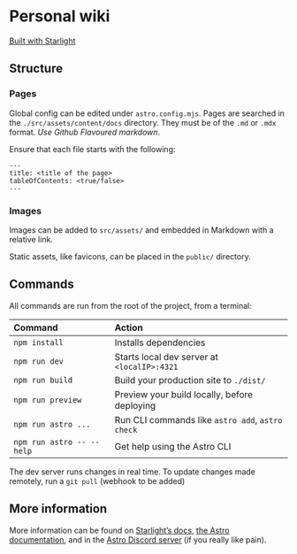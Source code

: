 # Personal wiki

[Built with Starlight](https://starlight.astro.build)

## Structure
### Pages
Global config can be edited under `astro.config.mjs`. 
Pages are searched in the `./src/assets/content/docs` directory.
They must be of the `.md` or `.mdx` format.
    *Use Github Flavoured markdown*.

Ensure that each file starts with the following: 
```
---
title: <title of the page>
tableOfContents: <true/false>
---
```

### Images
Images can be added to `src/assets/` and embedded in Markdown with a relative link.

Static assets, like favicons, can be placed in the `public/` directory.

## Commands

All commands are run from the root of the project, from a terminal:

| Command                   | Action                                           |
| :------------------------ | :----------------------------------------------- |
| `npm install`             | Installs dependencies                            |
| `npm run dev`             | Starts local dev server at `<localIP>:4321`      |
| `npm run build`           | Build your production site to `./dist/`          |
| `npm run preview`         | Preview your build locally, before deploying     |
| `npm run astro ...`       | Run CLI commands like `astro add`, `astro check` |
| `npm run astro -- --help` | Get help using the Astro CLI                     |

The dev server runs changes in real time. 
To update changes made remotely, run a `git pull` (webhook to be added)

## More information

More information can be found on [Starlight’s docs](https://starlight.astro.build/), [the Astro documentation](https://docs.astro.build), and in the [Astro Discord server](https://astro.build/chat) (if you really like pain). 
